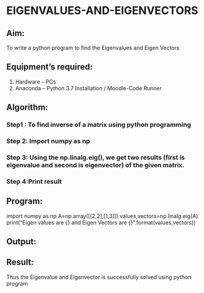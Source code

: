 # EIGENVALUES-AND-EIGENVECTORS
## Aim:
To write a python program to find the Eigenvalues and Eigen Vectors
## Equipment’s required:
1. 	Hardware – PCs
2. 	Anaconda – Python 3.7 Installation / Moodle-Code Runner
## Algorithm:
### Step1 : To find inverse of a matrix using python programming
### Step 2: Import numpy as np
### Step 3: Using the np.linalg.eig(),  we get two results (first is eigenvalue and second is eigenvector) of the given matrix.
### Step 4:Print result 

## Program:
import numpy as np
A=np.array([[2,2],[1,3]])
values,vectors=np.linalg.eig(A)
print("Eigen values are {} and Eigen Vectors are {}".format(values,vectors))

## Output:

## Result:
Thus the Eigenvalue and Eigenvector is successfully solved using python program
